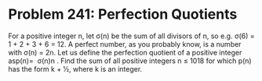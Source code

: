# Problem 241: Perfection Quotients
For a positive integer n, let σ(n) be the sum of all divisors of n, so
e.g. σ(6) = 1 + 2 + 3 + 6 = 12. A perfect number, as you probably know,
is a number with σ(n) = 2n. Let us define the perfection quotient of a
positive integer asp(n)=  σ(n)n . Find the sum of all positive integers
n ≤ 1018 for which p(n) has the form k + 1⁄2, where k is an integer.
